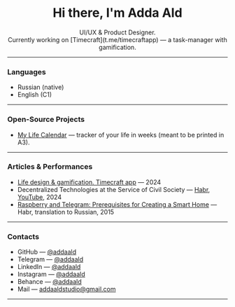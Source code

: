 <h1 align="center">Hi there, I'm Adda Ald </h1>

<p align="center">
  UI/UX & Product Designer.<br>
  Currently working on [Timecraft](t.me/timecraftapp) — a task-manager with gamification.
</p>

---

### Languages

- Russian (native)
- English (C1)

---

### Open-Source Projects

- [My Life Calendar](https://www.figma.com/community/file/1439236320630302089/my-life-calendar) — tracker of your life in weeks (meant to be printed in A3).

---

### Articles & Performances

- [Life design & gamification. Timecraft app](https://t.me/aftertasteoflightning/5639) — 2024
- Decentralized Technologies at the Service of Civil Society — [Habr](https://habr.com/ru/articles/839032/), [YouTube](https://youtu.be/46tLmkxd_dE?si=wlnXCriwQ14KXVR8), 2024
- [Raspberry and Telegram: Prerequisites for Creating a Smart Home](https://habr.com/ru/articles/249265/) — Habr, translation to Russian, 2015

---

### Contacts

- GitHub — [@addaald](https://github.com/addaald)
- Telegram — [@addaald](https://t.me/addaald)
- LinkedIn — [@addaald](https://linkedin.com/in/addaald)
- Instagram — [@addaald](https://instagram.com/addaald)
- Behance — [@addaald](https://behance.net/addaald)
- Mail — addaaldstudio@gmail.com

---

